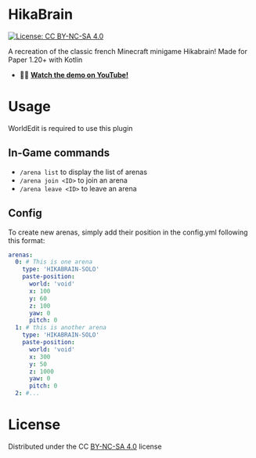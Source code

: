# HikaBrain
[![License: CC BY-NC-SA 4.0](https://img.shields.io/badge/License-CC%20BY--NC--SA%204.0-lightgrey.svg)](https://creativecommons.org/licenses/by-nc-sa/4.0/)

A recreation of the classic french Minecraft minigame Hikabrain! Made for Paper 1.20+ with Kotlin

- 🎥🔴 **[Watch the demo on YouTube!](https://www.youtube.com/watch?v=VIDEO_ID)**

# Usage
WorldEdit is required to use this plugin

## In-Game commands
- `/arena list` to display the list of arenas
- `/arena join <ID>` to join an arena
- `/arena leave <ID>` to leave an arena

## Config
To create new arenas, simply add their position in the config.yml following this format:
```yml
arenas:
  0: # This is one arena
    type: 'HIKABRAIN-SOLO'
    paste-position:
      world: 'void'
      x: 100
      y: 60
      z: 100
      yaw: 0
      pitch: 0
  1: # this is another arena
    type: 'HIKABRAIN-SOLO'
    paste-position:
      world: 'void'
      x: 300
      y: 50
      z: 1000
      yaw: 0
      pitch: 0
  2: #...
```

# License
Distributed under the CC [BY-NC-SA 4.0](LICENSE.md) license


